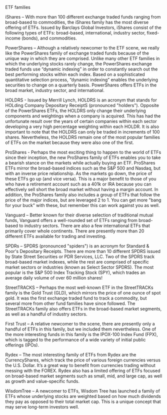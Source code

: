ETF families

iShares – With more than 100 different exchange traded funds ranging from broad-based to
commodities, the iShares family has the most diverse offering of ETFs. Issued by Barclays
Global Investors, iShares consist of the following types of ETFs: broad-based, international,
industry sector, fixed-income (bonds), and commodities.

PowerShares – Although a relatively newcomer to the ETF scene, we really like the
PowerShares family of exchange traded funds because of the unique way in which they are
comprised. Unlike many other ETF families in which the underlying stocks rarely change, the
PowerShares exchange traded funds use “dynamic indexing” in order to constantly search out the
best performing stocks within each index. Based on a sophisticated quantitative selection
process, “dynamic indexing” enables the underlying securities to change on a quarterly basis.
PowerShares offers ETFs in the broad market, industry sector, and international.

HOLDRS - Issued by Merrill Lynch, HOLDRS is an acronym that stands for HOLding Company
Depositary ReceiptS (pronounced "holders"). Opposite of the PowerShares ETFs, the HOLDRS
only change their underlying components and weightings when a company is acquired. This has
had the unfortunate result over the years of certain companies within each sector developing a
very high percentage weighting within each HOLDR. It is also important to note that the
HOLDRS can only be traded in increments of 100 shares. Nevertheless, the HOLDRS remain
one of the most popular families of ETFs on the market because they were also one of the first.

ProShares - Perhaps the most exciting thing to happen to the world of ETFs since their inception,
the new ProShares family of ETFs enables you to take a bearish stance on the markets while
actually buying an ETF. ProShares ETFs mirror the broad-based indices such as the S&P 500
and Nasdaq, but with an inverse price relationship. As the markets go down, the price of these
ETFs go up (and vice versa). This is a major benefit to those of you who have a retirement
account such as a 401k or IRA because you can effectively sell short the broad market without
having a margin account. In addition, the ProShares family also includes a group of ETFs that
follow the price of the major indices, but are leveraged 2 to 1. You can get more "bang for your
buck" with these, but remember this can work against you as well.

Vanguard – Better known for their diverse selection of traditional mutual funds, Vanguard offers a
well-rounded set of ETFs ranging from broad-based to industry sectors. There are also a few
international ETFs that primarily cover whole continents. There are presently more than 20
different ETFs available for trading and investing.

SPDRs – SPDRS (pronounced "spiders") is an acronym for Standard & Poor's Depositary
Receipts. There are more than 10 different SPDRS issued by State Street Securities or PDR
Services, LLC. Two of the SPDRS track broad-based market indexes, while the rest are
comprised of specific market sectors or industries (known as Select Sector SPDRS). The most
popular is the S&P 500 Index Tracking Stock (SPY), which trades an average daily volume of
over 60 million shares!

StreetTRACKS – Perhaps the most well-known ETF in the StreetTRACKs family is the Gold
Trust (GLD), which mirrors the price of one ounce of spot gold. It was the first exchange traded
fund to track a commodity, but several more from other fund families have since followed. The
StreetTRACKs family also offers ETFs in the broad-based market segments, as well as a handful
of industry sectors.

First Trust – A relative newcomer to the scene, there are presently only a handful of ETFs in this
family, but we included them nevertheless. One of the more interesting funds in this family is the
IPOX-100 Index Fund (FPX), which is tagged to the performance of a wide variety of initial public
offerings (IPOs).

Rydex – The most interesting family of ETFs from Rydex are the CurrencyShares, which track
the price of various foreign currencies versus the U.S. Dollar. It’s a great way to benefit from
currencies trading without messing with the FOREX. Rydex also has a limited offering of ETFs
focused on broad-based market segments such as small, mid, and large cap, as well as growth
and value-specific funds.

WisdomTree – A newcomer to ETFs, Wisdom Tree has launched a family of ETFs whose
underlying stocks are weighted based on how much dividends they pay as opposed to their total
market cap. This is a unique concept that may serve long-term investors well.